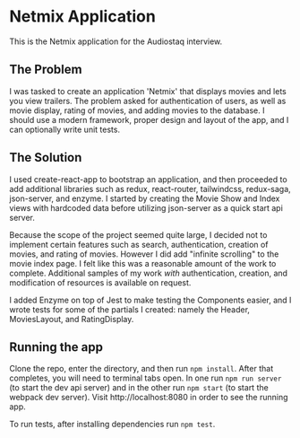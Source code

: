 # Netmix Application
This is the Netmix application for the Audiostaq interview.

## The Problem
I was tasked to create an application 'Netmix' that displays movies and lets you view trailers. The problem asked for authentication of users, as well as movie display, rating of movies, and adding movies to the database. I should use a modern framework, proper design and layout of the app, and I can optionally write unit tests.

## The Solution
I used create-react-app to bootstrap an application, and then proceeded to add additional libraries such as redux, react-router, tailwindcss, redux-saga, json-server, and enzyme. I started by creating the Movie Show and Index views with hardcoded data before utilizing json-server as a quick start api server.

Because the scope of the project seemed quite large, I decided not to implement certain features such as search, authentication, creation of movies, and rating of movies. However I did add "infinite scrolling" to the movie index page. I felt like this was a reasonable amount of the work to complete. Additional samples of my work _with_ authentication, creation, and modification of resources is available on request.

I added Enzyme on top of Jest to make testing the Components easier, and I wrote tests for some of the partials I created: namely the Header, MoviesLayout, and RatingDisplay.

## Running the app
Clone the repo, enter the directory, and then run `npm install`. After that completes, you will need to terminal tabs open. In one run `npm run server` (to start the dev api server) and in the other run `npm start` (to start the webpack dev server). Visit http://localhost:8080 in order to see the running app.

To run tests, after installing dependencies run `npm test`.
